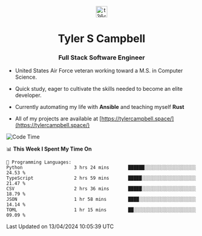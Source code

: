 <p align="center">
<a href="https://www.linkedin.com/in/t36campbell" target="blank"><img align="center" src="https://ik.imagekit.io/t36campbell/Portfolio/linkedin.png.original_m8bbGgPh6.png" alt="t36campbell" height="30" width="30" /></a>
</p>
<h1 align="center">Tyler S Campbell</h1>
<h3 align="center">Full Stack Software Engineer</h3>

* United States Air Force veteran working toward a M.S. in Computer Science.

* Quick study, eager to cultivate the skills needed to become an elite developer.

* Currently automating my life with **Ansible** and teaching myself **Rust**

* All of my projects are available at [https://tylercampbell.space/](https://tylercampbell.space/)

<!--START_SECTION:waka-->
![Code Time](http://img.shields.io/badge/Code%20Time-3%2C332%20hrs%2014%20mins-blue)

📊 **This Week I Spent My Time On** 

```text
💬 Programming Languages: 
Python                   3 hrs 24 mins       ██████░░░░░░░░░░░░░░░░░░░   24.53 % 
TypeScript               2 hrs 59 mins       █████░░░░░░░░░░░░░░░░░░░░   21.47 % 
CSV                      2 hrs 36 mins       █████░░░░░░░░░░░░░░░░░░░░   18.79 % 
JSON                     1 hr 58 mins        ████░░░░░░░░░░░░░░░░░░░░░   14.14 % 
TOML                     1 hr 15 mins        ██░░░░░░░░░░░░░░░░░░░░░░░   09.09 % 
```


 Last Updated on 13/04/2024 10:05:39 UTC
<!--END_SECTION:waka-->
